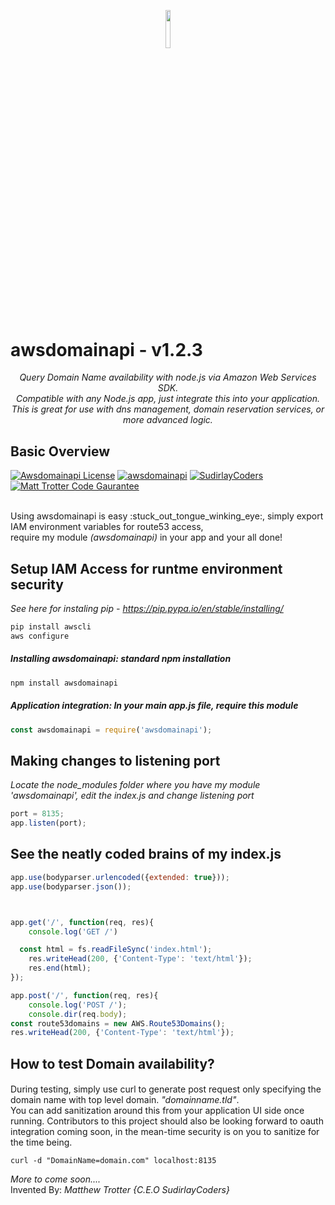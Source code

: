 <p align="center"><img width=12.5% src="http://sudirlaycoders.com/files/sclogo.png"></p>
<p align="center"><h1>awsdomainapi - v1.2.3</h1></p>
<p align="center"><i>Query Domain Name availability with node.js via Amazon Web Services SDK. 
<br />Compatible with any Node.js app, just integrate this into your application. This is great for use with dns management, domain reservation services, or more advanced logic.</i></p>


## Basic Overview
[![Awsdomainapi License](https://img.shields.io/badge/Licensed-Matt%20Trotter-orange.svg)](https://github.com/sudir/awsdomainapi/blob/master/LICENSE.txt)
[![awsdomainapi](https://img.shields.io/badge/awsdomainapi-npm-blue.svg)](https://www.npmjs.com/package/awsdomainapi)
[![SudirlayCoders](https://img.shields.io/badge/SudirlayCoders-Experts-brightgreen.svg)](http://www.sudirlaycoders.com)
[![Matt Trotter Code Gaurantee](https://img.shields.io/badge/Fully%20Tested-v1.2.3-red.svg)]()

<br />
Using awsdomainapi is easy :stuck_out_tongue_winking_eye:, simply export IAM environment variables for route53 access, 
<br>require my module <i>(awsdomainapi)</i> in your app and your all done!

## Setup IAM Access for runtme environment security 
<i>See here for instaling pip - https://pip.pypa.io/en/stable/installing/</i>
```bash
pip install awscli
aws configure
```

##### Installing awsdomainapi: standard npm installation
```bash
npm install awsdomainapi
```

##### Application integration: In your main app.js file, require this module
```javascript
const awsdomainapi = require('awsdomainapi');
```

## Making changes to listening port
<i>Locate the node_modules folder where you have my module 'awsdomainapi', edit the index.js and change listening port</i> 
```javascript
port = 8135;
app.listen(port);
```
## See the neatly coded brains of my index.js
```javascript
app.use(bodyparser.urlencoded({extended: true}));
app.use(bodyparser.json());



app.get('/', function(req, res){
    console.log('GET /')

  const html = fs.readFileSync('index.html');
    res.writeHead(200, {'Content-Type': 'text/html'});
    res.end(html);
});

app.post('/', function(req, res){
    console.log('POST /');
    console.dir(req.body);
const route53domains = new AWS.Route53Domains();
res.writeHead(200, {'Content-Type': 'text/html'});
```
## How to test Domain availability?

#### 
During testing, simply use curl to generate post request only specifying the domain name with top level domain. <i>"domainname.tld"</i>. 
<br />You can add sanitization around this from your application UI side once running. Contributors to this project should also be looking
forward to oauth integration coming soon, in the mean-time security is on you to sanitize for the time being.

```
curl -d "DomainName=domain.com" localhost:8135
```

<i>More to come soon....</i>
<br />Invented By: <i>Matthew Trotter {C.E.O SudirlayCoders}</i>
